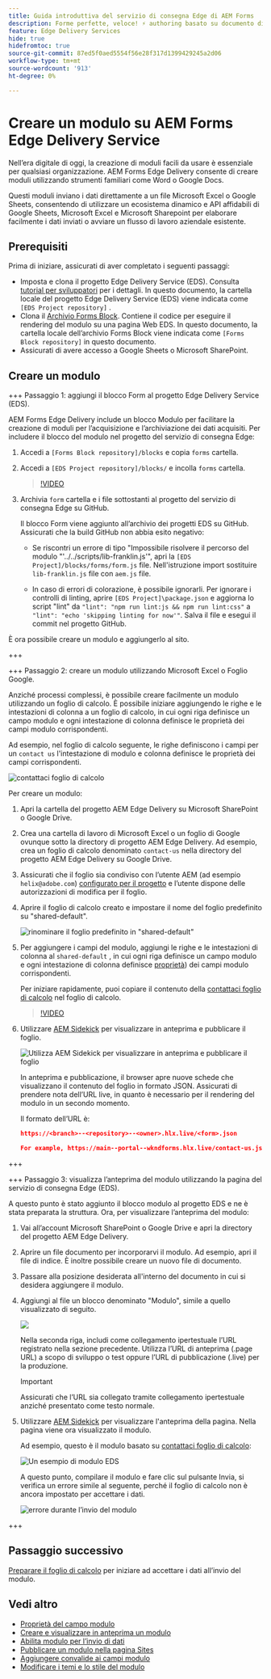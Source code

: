 ```yaml
---
title: Guida introduttiva del servizio di consegna Edge di AEM Forms
description: Forme perfette, veloce! ⚡ authoring basato su documento di AEM Forms Edge Delivery = velocità sorprendente e moduli compatibili con SEO per utenti e motori di ricerca più felici.
feature: Edge Delivery Services
hide: true
hidefromtoc: true
source-git-commit: 87ed5f0aed5554f56e28f317d1399429245a2d06
workflow-type: tm+mt
source-wordcount: '913'
ht-degree: 0%

---
```



# Creare un modulo su AEM Forms Edge Delivery Service

Nell’era digitale di oggi, la creazione di moduli facili da usare è essenziale per qualsiasi organizzazione. AEM Forms Edge Delivery consente di creare moduli utilizzando strumenti familiari come Word o Google Docs.

Questi moduli inviano i dati direttamente a un file Microsoft Excel o Google Sheets, consentendo di utilizzare un ecosistema dinamico e API affidabili di Google Sheets, Microsoft Excel e Microsoft Sharepoint per elaborare facilmente i dati inviati o avviare un flusso di lavoro aziendale esistente.


## Prerequisiti

Prima di iniziare, assicurati di aver completato i seguenti passaggi:

* Imposta e clona il progetto Edge Delivery Service (EDS). Consulta [tutorial per sviluppatori](https://www.aem.live/developer/tutorial) per i dettagli. In questo documento, la cartella locale del progetto Edge Delivery Service (EDS) viene indicata come `[EDS Project repository]` .
* Clona il [Archivio Forms Block](https://github.com/adobe/afb). Contiene il codice per eseguire il rendering del modulo su una pagina Web EDS. In questo documento, la cartella locale dell’archivio Forms Block viene indicata come `[Forms Block repository]` in questo documento.
* Assicurati di avere accesso a Google Sheets o Microsoft SharePoint.


## Creare un modulo

+++ Passaggio 1: aggiungi il blocco Form al progetto Edge Delivery Service (EDS).

AEM Forms Edge Delivery include un blocco Modulo per facilitare la creazione di moduli per l’acquisizione e l’archiviazione dei dati acquisiti. Per includere il blocco del modulo nel progetto del servizio di consegna Edge:

1. Accedi a `[Forms Block repository]/blocks` e copia `forms` cartella.

1. Accedi a `[EDS Project repository]/blocks/` e incolla `forms` cartella.

   >[!VIDEO](https://video.tv.adobe.com/v/3427487?quality=12&learn=on)

1. Archivia `form` cartella e i file sottostanti al progetto del servizio di consegna Edge su GitHub.

   Il blocco Form viene aggiunto all’archivio dei progetti EDS su GitHub. Assicurati che la build GitHub non abbia esito negativo:

   * Se riscontri un errore di tipo &quot;Impossibile risolvere il percorso del modulo &quot;&#39;../../scripts/lib-franklin.js&#39;&quot;, apri la `[EDS Project]/blocks/forms/form.js` file. Nell&#39;istruzione import sostituire `lib-franklin.js` file con `aem.js` file.

   * In caso di errori di colorazione, è possibile ignorarli. Per ignorare i controlli di linting, aprire `[EDS Project]\package.json` e aggiorna lo script &quot;lint&quot; da `"lint": "npm run lint:js && npm run lint:css"` a `"lint": "echo 'skipping linting for now'"`. Salva il file e esegui il commit nel progetto GitHub.

È ora possibile creare un modulo e aggiungerlo al sito.

+++

+++ Passaggio 2: creare un modulo utilizzando Microsoft Excel o Foglio Google.

Anziché processi complessi, è possibile creare facilmente un modulo utilizzando un foglio di calcolo. È possibile iniziare aggiungendo le righe e le intestazioni di colonna a un foglio di calcolo, in cui ogni riga definisce un campo modulo e ogni intestazione di colonna definisce le proprietà dei campi modulo corrispondenti.

Ad esempio, nel foglio di calcolo seguente, le righe definiscono i campi per un `contact us` l&#39;intestazione di modulo e colonna definisce le proprietà dei campi corrispondenti.

![contattaci foglio di calcolo](/help/edge/assets/contact-us-form-spreadsheet.png)

Per creare un modulo:

1. Apri la cartella del progetto AEM Edge Delivery su Microsoft SharePoint o Google Drive.

1. Crea una cartella di lavoro di Microsoft Excel o un foglio di Google ovunque sotto la directory di progetto AEM Edge Delivery. Ad esempio, crea un foglio di calcolo denominato `contact-us` nella directory del progetto AEM Edge Delivery su Google Drive.

1. Assicurati che il foglio sia condiviso con l’utente AEM (ad esempio `helix@adobe.com`) [configurato per il progetto](https://www.aem.live/docs/setup-customer-sharepoint) e l’utente dispone delle autorizzazioni di modifica per il foglio.

1. Aprire il foglio di calcolo creato e impostare il nome del foglio predefinito su &quot;shared-default&quot;.

   ![rinominare il foglio predefinito in &quot;shared-default&quot;](/help/edge/assets/rename-sheet-to-shared-default.png)

1. Per aggiungere i campi del modulo, aggiungi le righe e le intestazioni di colonna al `shared-default` , in cui ogni riga definisce un campo modulo e ogni intestazione di colonna definisce [proprietà](/help/edge/docs/forms/eds-form-field-properties)) dei campi modulo corrispondenti.

   Per iniziare rapidamente, puoi copiare il contenuto della [contattaci foglio di calcolo](https://docs.google.com/spreadsheets/d/12jvYjo1a3GOV30IqPY6_7YaCQtUmzWpFhoiOHDcjB28/edit?usp=drive_link) nel foglio di calcolo.

   >[!VIDEO](https://video.tv.adobe.com/v/3427468?quality=12&learn=on)

1. Utilizzare [AEM Sidekick](https://www.aem.live/developer/tutorial#preview-and-publish-your-content) per visualizzare in anteprima e pubblicare il foglio.

   ![Utilizza AEM Sidekick per visualizzare in anteprima e pubblicare il foglio](/help/edge/assets/preview-form.png)

   In anteprima e pubblicazione, il browser apre nuove schede che visualizzano il contenuto del foglio in formato JSON. Assicurati di prendere nota dell’URL live, in quanto è necessario per il rendering del modulo in un secondo momento.

   Il formato dell’URL è:

   ```JSON
   https://<branch>--<repository>--<owner>.hlx.live/<form>.json
   
   For example, https://main--portal--wkndforms.hlx.live/contact-us.json
   ```

+++

+++ Passaggio 3: visualizza l’anteprima del modulo utilizzando la pagina del servizio di consegna Edge (EDS).


A questo punto è stato aggiunto il blocco modulo al progetto EDS e ne è stata preparata la struttura. Ora, per visualizzare l’anteprima del modulo:

1. Vai all’account Microsoft SharePoint o Google Drive e apri la directory del progetto AEM Edge Delivery.

1. Aprire un file documento per incorporarvi il modulo. Ad esempio, apri il file di indice. È inoltre possibile creare un nuovo file di documento.

1. Passare alla posizione desiderata all&#39;interno del documento in cui si desidera aggiungere il modulo.

1. Aggiungi al file un blocco denominato &quot;Modulo&quot;, simile a quello visualizzato di seguito.

   ![](/help/edge/assets/form-block-in-sites-page-example.png)

   Nella seconda riga, includi come collegamento ipertestuale l’URL registrato nella sezione precedente. Utilizza l’URL di anteprima (.page URL) a scopo di sviluppo o test oppure l’URL di pubblicazione (.live) per la produzione.

   >[!IMPORTANT]
   >
   >
   > Assicurati che l’URL sia collegato tramite collegamento ipertestuale anziché presentato come testo normale.


1. Utilizzare [AEM Sidekick](https://www.aem.live/developer/tutorial#preview-and-publish-your-content) per visualizzare l&#39;anteprima della pagina. Nella pagina viene ora visualizzato il modulo.

   Ad esempio, questo è il modulo basato su [contattaci foglio di calcolo](https://docs.google.com/spreadsheets/d/12jvYjo1a3GOV30IqPY6_7YaCQtUmzWpFhoiOHDcjB28/edit?usp=drive_link):


   ![Un esempio di modulo EDS](/help/edge/assets/eds-form.png)

   A questo punto, compilare il modulo e fare clic sul pulsante Invia, si verifica un errore simile al seguente, perché il foglio di calcolo non è ancora impostato per accettare i dati.

   ![errore durante l’invio del modulo](/help/edge/assets/form-error.png)

+++


## Passaggio successivo

[Preparare il foglio di calcolo](/help/edge/docs/forms/submit-forms.md) per iniziare ad accettare i dati all’invio del modulo.



## Vedi altro

* [Proprietà del campo modulo](/help/edge/docs/forms/eds-form-field-properties)
* [Creare e visualizzare in anteprima un modulo](/help/edge/docs/forms/create-forms.md)
* [Abilita modulo per l’invio di dati](/help/edge/docs/forms/submit-forms.md)
* [Pubblicare un modulo nella pagina Sites](/help/edge/docs/forms/publish-eds-forms.md)
* [Aggiungere convalide ai campi modulo](/help/edge/docs/forms/validate-forms.md)
* [Modificare i temi e lo stile del modulo](/help/edge/docs/forms/style-theme-forms.md)
